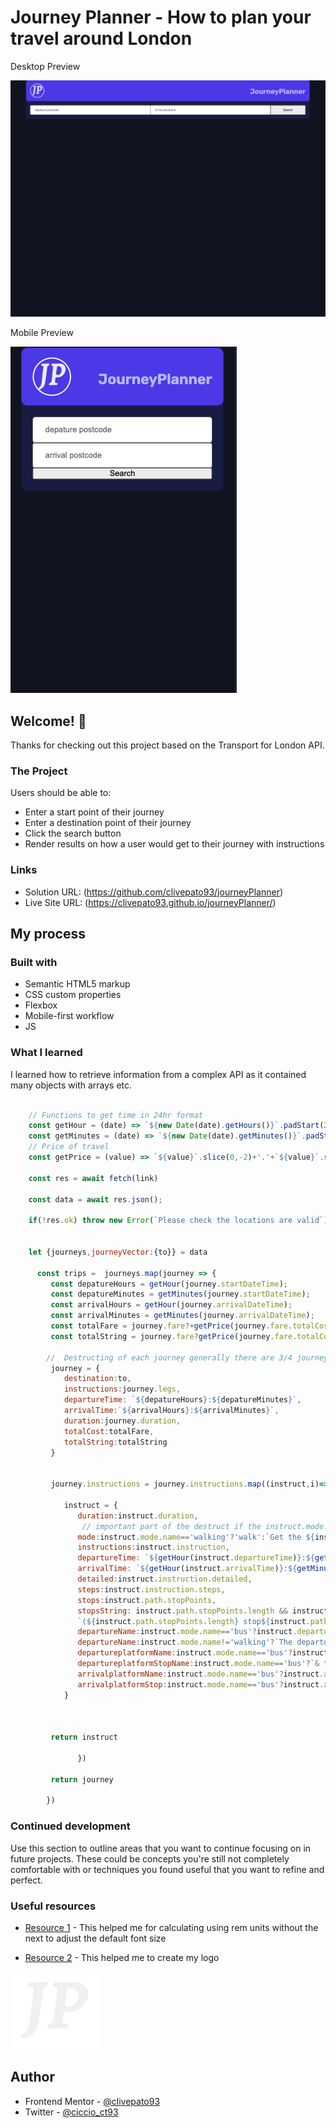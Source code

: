 # Journey Planner - How to plan your travel around London


Desktop Preview


![Desktop preview for the Journey Planner Project](./images/desktop-preview.png)


Mobile Preview


![Mobile preview for the Journey Planner Project](./images/mobile-preview.png)



## Welcome! 👋

Thanks for checking out this project based on the Transport for London API.

### The Project

Users should be able to:

- Enter a start point of their journey
- Enter a destination point of their journey
- Click the search button
- Render results on how a user would get to their journey with instructions

### Links

- Solution URL: (https://github.com/clivepato93/journeyPlanner)
- Live Site URL: (https://clivepato93.github.io/journeyPlanner/)


## My process

### Built with

- Semantic HTML5 markup
- CSS custom properties
- Flexbox
- Mobile-first workflow
- JS

### What I learned

I learned how to retrieve information from a complex API as it contained many objects with arrays etc.

```js

    // Functions to get time in 24hr format
    const getHour = (date) => `${new Date(date).getHours()}`.padStart(2,0);
    const getMinutes = (date) => `${new Date(date).getMinutes()}`.padStart(2,0);
    // Price of travel
    const getPrice = (value) => `${value}`.slice(0,-2)+'.'+`${value}`.slice(-2);

    const res = await fetch(link)
      
    const data = await res.json();

    if(!res.ok) throw new Error(`Please check the locations are valid`)


    let {journeys,journeyVector:{to}} = data

      const trips =  journeys.map(journey => {
         const depatureHours = getHour(journey.startDateTime);
         const depatureMinutes = getMinutes(journey.startDateTime);
         const arrivalHours = getHour(journey.arrivalDateTime);
         const arrivalMinutes = getMinutes(journey.arrivalDateTime);
         const totalFare = journey.fare?+getPrice(journey.fare.totalCost):0;
         const totalString = journey.fare?getPrice(journey.fare.totalCost):0;

        //  Destructing of each journey generally there are 3/4 journeys to destruct
         journey = {
            destination:to,
            instructions:journey.legs,
            departureTime: `${depatureHours}:${depatureMinutes}`,
            arrivalTime:`${arrivalHours}:${arrivalMinutes}`,
            duration:journey.duration,
            totalCost:totalFare,
            totalString:totalString
         }


         journey.instructions = journey.instructions.map((instruct,i)=>{
      
            instruct = {
               duration:instruct.duration,
                // important part of the destruct if the instruct.mode.name=='walking' then the markup will be different to bus or train/overground etc    
               mode:instruct.mode.name=='walking'?'walk':`Get the ${instruct.mode.name}`,
               instructions:instruct.instruction,
               departureTime: `${getHour(instruct.departureTime)}:${getMinutes(instruct.departureTime)}`,
               arrivalTime: `${getHour(instruct.arrivalTime)}:${getMinutes(instruct.arrivalTime)}`,
               detailed:instruct.instruction.detailed,
               steps:instruct.instruction.steps,
               stops:instruct.path.stopPoints,
               stopsString: instruct.path.stopPoints.length && instruct.mode.name!='walking' ?
               `(${instruct.path.stopPoints.length} stop${instruct.path.stopPoints.length==1?'':'s'})`: '',
               departureName:instruct.mode.name=='bus'?instruct.departurePoint.platformName:'',
               departureName:instruct.mode.name!='walking'?`The departure point is ${instruct.departurePoint.commonName}`:'',
               departureplatformName:instruct.mode.name=='bus'?instruct.departurePoint.platformName:'',
               departureplatformStopName:instruct.mode.name=='bus'?`& the depature stop is ${instruct.departurePoint.stopLetter}`:'',
               arrivalplatformName:instruct.mode.name=='bus'?instruct.arrivalPoint.platformName:'',
               arrivalplatformStop:instruct.mode.name=='bus'?instruct.arrivalPoint.stopLetter:'',
            } 

   
   
         return instruct
   
               })

         return journey
         
        })
```

### Continued development

Use this section to outline areas that you want to continue focusing on in future projects. These could be concepts you're still not completely comfortable with or techniques you found useful that you want to refine and perfect.

### Useful resources

- [Resource 1](https://www.ninjaunits.com/converters/pixels/pixels-rem/) - This helped me for calculating using rem units without the next to adjust the default font size 


- [Resource 2](https://www.picturetopeople.org/text_generator/others/transparent/transparent-text-generator.html) - This helped me to create my logo

![](./images/picturetopeople.org-bbc994b5a587ed9113fcaa2aba692082f231936957ac1b8396.png)



## Author

- Frontend Mentor - [@clivepato93](https://www.frontendmentor.io/profile/clivepato93)
- Twitter - [@ciccio_ct93](https://www.twitter.com/ciccio_ct93)